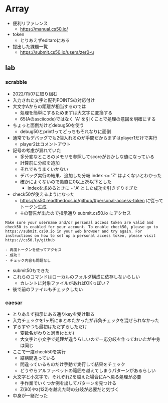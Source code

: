 # Array

- 便利リファレンス
    - https://manual.cs50.io/
- token
    - とりあえずeditaroにある
- 提出した課題一覧
    - https://submit.cs50.io/users/zer0-u

## lab

### scrabble
- 2022/11/07に取り組む
- 入力された文字と配列POINTSの対応付け
- 大文字Aからの距離が相当するのでは
    - 処理を簡単にするためまずは大文字に変換する
    - 65(Aのasciicode)ではなく 'A' を引くことで処理の意図を明確にする
- ちょっと面倒だけどdebug50を使う
    - debug50とprintfってどっちもそれなりに面倒
- 通常でもデバッグでも2個入れるのが手間だからまずはplayer1だけで実行
    - player2はコメントアウト
- 記号の考慮が漏れていた
    - 多分変なところのメモリを参照してscoreがおかしな値になっている
    - 計算前に分岐を追加
    - それでもうまくいかない
    - デバッグ実行の結果、追加した分岐 index <= 'Z' はよくないとわかった
    - 確かによくないので愚直に0以上25以下とした
        - indexを求めるときに - 'A' とした成功を引きずりすぎた
- check50が使えるようになった
    - https://cs50.readthedocs.io/github/#personal-access-token に従ってトークン生成
    - ↓の警告が出たので指示通り submit.cs50.io にアクセス

```
Make sure your username and/or personal access token are valid and check50 is enabled for your account. To enable check50, please go to https://submit.cs50.io in your web browser and try again. For instructions on how to set up a personal access token, please visit https://cs50.ly/github
```
    - 再度トークンを使ってアクセス
    - 成功！
    - チェック内容も問題なし
- submit50もできた
- これらのコマンドはローカルのフォルダ構成に依存しないらしい
    - カレントに対象ファイルがあればOKっぽい？
- 後で前のファイルもチェックしたい

### caesar
- とりあえず指示にある通りkeyを受け取る
- 入力チェックを1ヶ所にまとめたかったが非負チェックを混ぜられなかった
- ずらすやつも最初はただずらしただけ
    - 変数名がわりと適当(cとか)
    - 大文字と小文字で処理が違うらしいので一応分岐を作っておいたが中身は同じ
- ここで一度check50を実行
    - 結構間違っている
    - 間違っているものだけ手動で実行して結果をチェック
    - どうやらアルファベットの範囲を越えてしまうパターンがあるらしい
- 大文字と小文字で、それぞれZを越えた場合にAへ戻る処理が必要
    - 手作業でいくつか例を出してパターンを見つける
    - Z(90)やz(122)を越えた時の分岐が必要だと気づく
- 中身が一緒だった